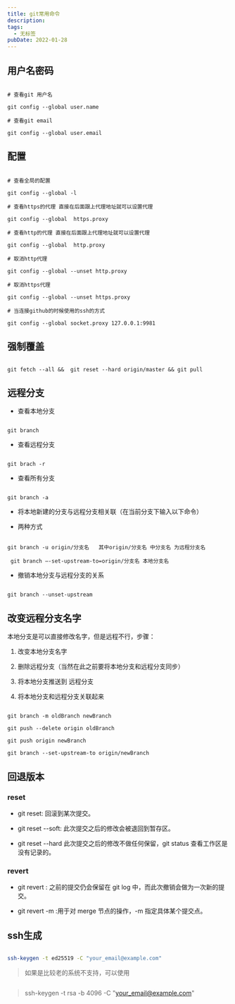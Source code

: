 ```yaml
---
title: git常用命令
description: 
tags:
  - 无标签
pubDate: 2022-01-28
---
```



## 用户名密码



```git

# 查看git 用户名

git config --global user.name

# 查看git email

git config --global user.email

```



## 配置



```git

# 查看全局的配置

git config --global -l

# 查看https的代理 直接在后面跟上代理地址就可以设置代理

git config --global  https.proxy

# 查看http的代理 直接在后面跟上代理地址就可以设置代理

git config --global  http.proxy

# 取消http代理

git config --global --unset http.proxy

# 取消https代理

git config --global --unset https.proxy

# 当连接github的时候使用的ssh的方式

git config --global socket.proxy 127.0.0.1:9981

```



## 强制覆盖



```git

git fetch --all &&  git reset --hard origin/master && git pull

```



## 远程分支



- 查看本地分支



```git

git branch

```



- 查看远程分支



```git

git brach -r

```



- 查看所有分支



```git

git branch -a

```



- 将本地新建的分支与远程分支相关联（在当前分支下输入以下命令）

- 两种方式



```git

git branch -u origin/分支名   其中origin/分支名 中分支名 为远程分支名

 git branch –-set-upstream-to=origin/分支名 本地分支名

```



- 撤销本地分支与远程分支的关系



```git

git branch --unset-upstream

```



## 改变远程分支名字



本地分支是可以直接修改名字，但是远程不行，步骤：



1. 改变本地分支名字

2. 删除远程分支（当然在此之前要将本地分支和远程分支同步）

3. 将本地分支推送到 远程分支

4. 将本地分支和远程分支关联起来



```git

git branch -m oldBranch newBranch

git push --delete origin oldBranch

git push origin newBranch

git branch --set-upstream-to origin/newBranch

```



## 回退版本



### reset



- git reset: 回滚到某次提交。

- git reset --soft: 此次提交之后的修改会被退回到暂存区。

- git reset --hard 此次提交之后的修改不做任何保留，git status 查看工作区是没有记录的。



### revert



- git revert : 之前的提交仍会保留在 git log 中，而此次撤销会做为一次新的提交。

- git revert -m :用于对 merge 节点的操作，-m 指定具体某个提交点。



## ssh生成



```bash

ssh-keygen -t ed25519 -C "your_email@example.com"

```



> 如果是比较老的系统不支持，可以使用

>

> ```bash

> ssh-keygen -t rsa -b 4096 -C "your_email@example.com"

> ```
